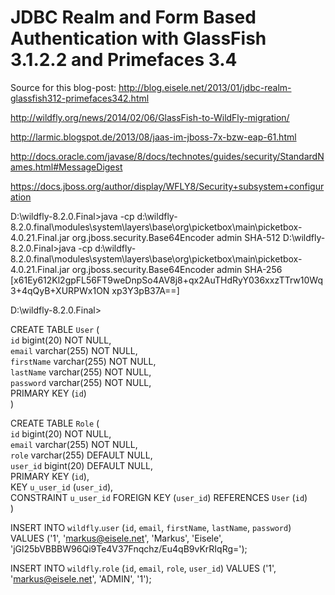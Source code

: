 JDBC Realm and Form Based Authentication with GlassFish 3.1.2.2 and Primefaces 3.4
======================

Source for this blog-post:
http://blog.eisele.net/2013/01/jdbc-realm-glassfish312-primefaces342.html


http://wildfly.org/news/2014/02/06/GlassFish-to-WildFly-migration/


http://larmic.blogspot.de/2013/08/jaas-im-jboss-7x-bzw-eap-61.html

http://docs.oracle.com/javase/8/docs/technotes/guides/security/StandardNames.html#MessageDigest

https://docs.jboss.org/author/display/WFLY8/Security+subsystem+configuration

D:\wildfly-8.2.0.Final>java -cp d:\wildfly-8.2.0.final\modules\system\layers\base\org\picketbox\main\picketbox-4.0.21.Final.jar org.jboss.security.Base64Encoder admin SHA-512
D:\wildfly-8.2.0.Final>java -cp d:\wildfly-8.2.0.final\modules\system\layers\base\org\picketbox\main\picketbox-4.0.21.Final.jar org.jboss.security.Base64Encoder admin SHA-256
[x61Ey612Kl2gpFL56FT9weDnpSo4AV8j8+qx2AuTHdRyY036xxzTTrw10Wq3+4qQyB+XURPWx1ON
xp3Y3pB37A==]

D:\wildfly-8.2.0.Final>



CREATE TABLE `User` (  
  `id` bigint(20) NOT NULL,  
  `email` varchar(255) NOT NULL,  
  `firstName` varchar(255) NOT NULL,  
  `lastName` varchar(255) NOT NULL,  
  `password` varchar(255) NOT NULL,  
  PRIMARY KEY (`id`)  
)  


CREATE TABLE `Role` (  
  `id` bigint(20) NOT NULL,  
  `email` varchar(255) NOT NULL,  
  `role` varchar(255) DEFAULT NULL,  
  `user_id` bigint(20) DEFAULT NULL,  
  PRIMARY KEY (`id`),  
  KEY `u_user_id` (`user_id`),  
  CONSTRAINT `u_user_id` FOREIGN KEY (`user_id`) REFERENCES `User` (`id`)  
)   


INSERT INTO `wildfly`.`user` (`id`, `email`, `firstName`, `lastName`, `password`) VALUES ('1', 'markus@eisele.net', 'Markus', 'Eisele', 'jGl25bVBBBW96Qi9Te4V37Fnqchz/Eu4qB9vKrRIqRg=');

INSERT INTO `wildfly`.`role` (`id`, `email`, `role`, `user_id`) VALUES ('1', 'markus@eisele.net', 'ADMIN', '1');
